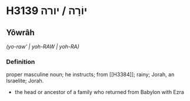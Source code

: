 # H3139 יוֹרָה / יורה

## Yôwrâh

_(yo-raw' | yoh-RAW | yoh-RA)_

### Definition

proper masculine noun; he instructs; from [[H3384]]; rainy; Jorah, an Israelite; Jorah.

- the head or ancestor of a family who returned from Babylon with Ezra
